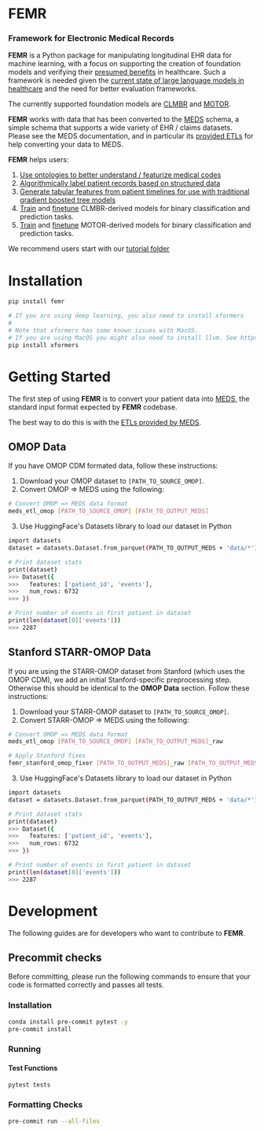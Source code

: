 # FEMR
### Framework for Electronic Medical Records

**FEMR** is a Python package for manipulating longitudinal EHR data for machine learning, with a focus on supporting the creation of foundation models and verifying their [presumed benefits](https://hai.stanford.edu/news/how-foundation-models-can-advance-ai-healthcare) in healthcare. Such a framework is needed given the [current state of large language models in healthcare](https://hai.stanford.edu/news/shaky-foundations-foundation-models-healthcare) and the need for better evaluation frameworks.

The currently supported foundation models are [CLMBR](https://arxiv.org/pdf/2001.05295.pdf) and [MOTOR](https://arxiv.org/abs/2301.03150).

**FEMR** works with data that has been converted to the [MEDS](https://github.com/Medical-Event-Data-Standard/) schema, a simple schema that supports a wide variety of EHR / claims datasets. Please see the MEDS documentation, and in particular its [provided ETLs](https://github.com/Medical-Event-Data-Standard/meds_etl) for help converting your data to MEDS.

**FEMR** helps users:
1. [Use ontologies to better understand / featurize medical codes](http://github.com/som-shahlab/femr/blob/main/tutorials/1_Ontology.ipynb)
2. [Algorithmically label patient records based on structured data](https://github.com/som-shahlab/femr/blob/main/tutorials/2_Labeling.ipynb)
3. [Generate tabular features from patient timelines for use with traditional gradient boosted tree models](https://github.com/som-shahlab/femr/blob/main/tutorials/3_Count%20Featurization%20And%20Modeling.ipynb)
4. [Train](https://github.com/som-shahlab/femr/blob/main/tutorials/4_Train%20CLMBR.ipynb) and [finetune](https://github.com/som-shahlab/femr/blob/main/tutorials/5_CLMBR%20Featurization%20And%20Modeling.ipynb) CLMBR-derived models for binary classification and prediction tasks.
5. [Train](https://github.com/som-shahlab/femr/blob/main/tutorials/6_Train%20MOTOR.ipynb) and [finetune](https://github.com/som-shahlab/femr/blob/main/tutorials/7_MOTOR%20Featurization%20And%20Modeling.ipynb) MOTOR-derived models for binary classification and prediction tasks.

We recommend users start with our [tutorial folder](https://github.com/som-shahlab/femr/tree/main/tutorials)

# Installation

```bash
pip install femr

# If you are using deep learning, you also need to install xformers
#
# Note that xformers has some known issues with MacOS.
# If you are using MacOS you might also need to install llvm. See https://stackoverflow.com/questions/60005176/how-to-deal-with-clang-error-unsupported-option-fopenmp-on-travis
pip install xformers

```
# Getting Started

The first step of using **FEMR** is to convert your patient data into [MEDS](https://github.com/Medical-Event-Data-Standard), the standard input format expected by **FEMR** codebase.

The best way to do this is with the [ETLs provided by MEDS](https://github.com/Medical-Event-Data-Standard/meds_etl).

## OMOP Data

If you have OMOP CDM formated data, follow these instructions:

1. Download your OMOP dataset to `[PATH_TO_SOURCE_OMOP]`.
2. Convert OMOP => MEDS using the following:
```bash
# Convert OMOP => MEDS data format
meds_etl_omop [PATH_TO_SOURCE_OMOP] [PATH_TO_OUTPUT_MEDS]
```

3. Use HuggingFace's Datasets library to load our dataset in Python
```bash
import datasets
dataset = datasets.Dataset.from_parquet(PATH_TO_OUTPUT_MEDS + 'data/*')

# Print dataset stats
print(dataset)
>>> Dataset({
>>>   features: ['patient_id', 'events'],
>>>   num_rows: 6732
>>> })

# Print number of events in first patient in dataset
print(len(dataset[0]['events']))
>>> 2287
```

## Stanford STARR-OMOP Data

If you are using the STARR-OMOP dataset from Stanford (which uses the OMOP CDM), we add an initial Stanford-specific preprocessing step. Otherwise this should be identical to the **OMOP Data** section. Follow these instructions:

1. Download your STARR-OMOP dataset to `[PATH_TO_SOURCE_OMOP]`.
2. Convert STARR-OMOP => MEDS using the following:
```bash
# Convert OMOP => MEDS data format
meds_etl_omop [PATH_TO_SOURCE_OMOP] [PATH_TO_OUTPUT_MEDS]_raw

# Apply Stanford fixes
femr_stanford_omop_fixer [PATH_TO_OUTPUT_MEDS]_raw [PATH_TO_OUTPUT_MEDS]
```

3. Use HuggingFace's Datasets library to load our dataset in Python
```bash
import datasets
dataset = datasets.Dataset.from_parquet(PATH_TO_OUTPUT_MEDS + 'data/*')

# Print dataset stats
print(dataset)
>>> Dataset({
>>>   features: ['patient_id', 'events'],
>>>   num_rows: 6732
>>> })

# Print number of events in first patient in dataset
print(len(dataset[0]['events']))
>>> 2287
```

# Development

The following guides are for developers who want to contribute to **FEMR**.

## Precommit checks

Before committing, please run the following commands to ensure that your code is formatted correctly and passes all tests.

### Installation
```bash
conda install pre-commit pytest -y
pre-commit install
```

### Running

#### Test Functions

```bash
pytest tests
```

### Formatting Checks

```bash
pre-commit run --all-files
```
